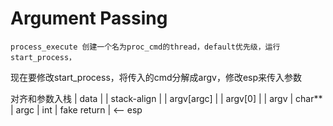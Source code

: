# Argument Passing

    process_execute 创建一个名为proc_cmd的thread，default优先级，运行start_process，
现在要修改start_process，将传入的cmd分解成argv，修改esp来传入参数

对齐和参数入栈
|    data            |
|    stack-align     |
|    argv[argc]      |
|    argv[0]         |
|    argv            |     char**
|    argc            |     int 
|    fake return     | <-- esp


